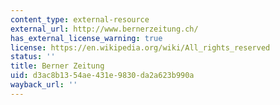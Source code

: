 ```yaml
---
content_type: external-resource
external_url: http://www.bernerzeitung.ch/
has_external_license_warning: true
license: https://en.wikipedia.org/wiki/All_rights_reserved
status: ''
title: Berner Zeitung
uid: d3ac8b13-54ae-431e-9830-da2a623b990a
wayback_url: ''
---
```

